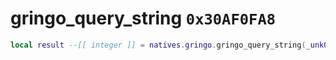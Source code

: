 # gringo_query_string `0x30AF0FA8`

```lua
local result --[[ integer ]] = natives.gringo.gringo_query_string(_unk0 --[[ integer ]], _unk1 --[[ integer ]], _unk2 --[[ integer ]], _unk3 --[[ integer ]])
```